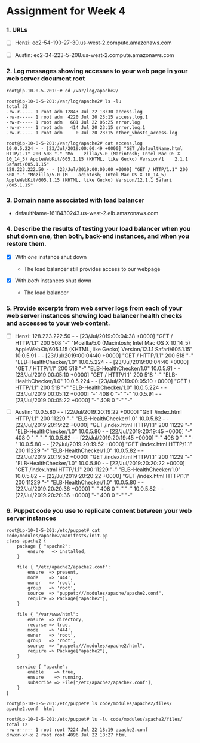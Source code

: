 # Assignment for Week 4

### 1. URLs

- [ ] Henzi:
	ec2-54-190-27-30.us-west-2.compute.amazonaws.com
		
- [ ] Austin:
	ec2-34-223-5-208.us-west-2.compute.amazonaws.com


### 2. Log messages showing accesses to your web page in your web server document root

	root@ip-10-0-5-201:~# cd /var/log/apache2/

	root@ip-10-0-5-201:/var/log/apache2# ls -lu
	total 32
	-rw-r----- 1 root adm 12843 Jul 22 18:30 access.log
	-rw-r----- 1 root adm  4220 Jul 20 23:15 access.log.1
	-rw-r----- 1 root adm   681 Jul 22 06:25 error.log
	-rw-r----- 1 root adm   414 Jul 20 23:15 error.log.1
	-rw-r----- 1 root adm     0 Jul 20 23:15 other_vhosts_access.log

	root@ip-10-0-5-201:/var/log/apache2# cat access.log
	10.0.5.224 - - [23/Jul/2019:00:00:49 +0000] "GET /defaultName.html HTTP/1.1" 200 508 "-" "Mo    zilla/5.0 (Macintosh; Intel Mac OS X 10_14_5) AppleWebKit/605.1.15 (KHTML, like Gecko) Version/1    2.1.1 Safari/605.1.15"
	128.223.222.50 - - [23/Jul/2019:00:00:00 +0000] "GET / HTTP/1.1" 200 508 "-" "Mozilla/5.0 (M    acintosh; Intel Mac OS X 10_14_5) AppleWebKit/605.1.15 (KHTML, like Gecko) Version/12.1.1 Safari    /605.1.15"


### 3. Domain name associated with load balancer

- defaultName-1618430243.us-west-2.elb.amazonaws.com


### 4. Describe the results of testing your load balancer when you shut down one, then both, back-end instances, and when you restore them.

- [x] With *one* instance shut down
	- The load balancer still provides access to our webpage

- [x] With *both* instances shut down
	- The load balancer
			

### 5. Provide excerpts from web server logs from each of your web server instances showing load balancer health checks and accesses to your web content.

- [ ] Henzi:
		128.223.222.50 - - [23/Jul/2019:00:04:38 +0000] "GET / HTTP/1.1" 200 508 "-" "Mozilla/5.0 (Macintosh; Intel Mac OS X 10_14_5) AppleWebKit/605.1.15 (KHTML, like Gecko) Version/12.1.1 Safari/605.1.15"
		10.0.5.91 - - [23/Jul/2019:00:04:40 +0000] "GET / HTTP/1.1" 200 518 "-" "ELB-HealthChecker/1.0"
		10.0.5.224 - - [23/Jul/2019:00:04:40 +0000] "GET / HTTP/1.1" 200 518 "-" "ELB-HealthChecker/1.0"
		10.0.5.91 - - [23/Jul/2019:00:05:10 +0000] "GET / HTTP/1.1" 200 518 "-" "ELB-HealthChecker/1.0"
		10.0.5.224 - - [23/Jul/2019:00:05:10 +0000] "GET / HTTP/1.1" 200 518 "-" "ELB-HealthChecker/1.0"
		10.0.5.224 - - [23/Jul/2019:00:05:12 +0000] "-" 408 0 "-" "-"
		10.0.5.91 - - [23/Jul/2019:00:05:22 +0000] "-" 408 0 "-" "-"

- [ ] Austin:
		10.0.5.80 - - [22/Jul/2019:20:19:22 +0000] "GET /index.html HTTP/1.1" 200 11229 "-" "ELB-HealthChecker/1.0"
		10.0.5.82 - - [22/Jul/2019:20:19:22 +0000] "GET /index.html HTTP/1.1" 200 11229 "-" "ELB-HealthChecker/1.0"
		10.0.5.80 - - [22/Jul/2019:20:19:45 +0000] "-" 408 0 "-" "-"
		10.0.5.82 - - [22/Jul/2019:20:19:45 +0000] "-" 408 0 "-" "-"
		10.0.5.80 - - [22/Jul/2019:20:19:52 +0000] "GET /index.html HTTP/1.1" 200 11229 "-" "ELB-HealthChecker/1.0"
		10.0.5.82 - - [22/Jul/2019:20:19:52 +0000] "GET /index.html HTTP/1.1" 200 11229 "-" "ELB-HealthChecker/1.0"
		10.0.5.80 - - [22/Jul/2019:20:20:22 +0000] "GET /index.html HTTP/1.1" 200 11229 "-" "ELB-HealthChecker/1.0"
		10.0.5.82 - - [22/Jul/2019:20:20:22 +0000] "GET /index.html HTTP/1.1" 200 11229 "-" "ELB-HealthChecker/1.0"
		10.0.5.80 - - [22/Jul/2019:20:20:36 +0000] "-" 408 0 "-" "-"
		10.0.5.82 - - [22/Jul/2019:20:20:36 +0000] "-" 408 0 "-" "-"


### 6. Puppet code you use to replicate content between your web server instances

	root@ip-10-0-5-201:/etc/puppet# cat code/modules/apache2/manifests/init.pp 
	class apache2 {
		package { "apache2":
			ensure	 => installed,
		}
		
		file { "/etc/apache2/apache2.conf":
			ensure	=> present,
			mode	=> '444',
			owner	=> 'root',
			group	=> 'root',
			source	=> "puppet:///modules/apache/apache2.conf",
			require	=> Package["apache2"],
		}

		file { "/var/www/html":
			ensure	=> directory,
			recurse	=> true,
			mode	=> '444',
			owner	=> 'root',
			group	=> 'root',
			source	=> "puppet:///modules/apache2/html",
			require	=> Package["apache2"],
		}

		service { "apache":
			enable    => true,
			ensure    => running,
			subscribe => File["/etc/apache2/apache2.conf"],
		}
	}

	root@ip-10-0-5-201:/etc/puppet# ls code/modules/apache2/files/
	apache2.conf  html

	root@ip-10-0-5-201:/etc/puppet# ls -lu code/modules/apache2/files/
	total 12
	-rw-r--r-- 1 root root 7224 Jul 22 18:19 apache2.conf
	drwxr-xr-x 2 root root 4096 Jul 22 18:27 html

